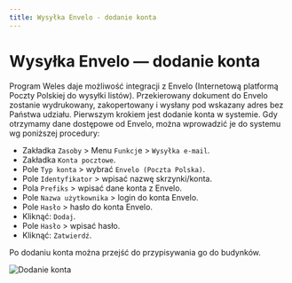 ```yaml
---
title: Wysyłka Envelo - dodanie konta
---
```


# Wysyłka Envelo — dodanie konta

Program Weles daje możliwość integracji z Envelo (Internetową platformą Poczty Polskiej do wysyłki listów). Przekierowany dokument do Envelo zostanie wydrukowany, zakopertowany i wysłany pod wskazany adres bez Państwa udziału. Pierwszym krokiem jest dodanie konta w systemie. Gdy otrzymamy dane dostępowe od Envelo, można wprowadzić je do systemu wg poniższej procedury:

- Zakładka `Zasoby` > Menu `Funkcj`e > `Wysyłka e-mail`.
- Zakładka `Konta pocztowe`.
- Pole `Typ konta` > wybrać `Envelo (Poczta Polska)`.
- Pole `Identyfikator` > wpisać nazwę skrzynki/konta.
- Pola `Prefiks` > wpisać dane konta z Envelo.
- Pole `Nazwa użytkownika` > login do konta Envelo.
- Pole `Hasło` > hasło do konta Envelo.
- Kliknąć: `Dodaj`.
- Pole `Hasło` > wpisać hasło.
- Kliknąć: `Zatwierdź`.

Po dodaniu konta można przejść do przypisywania go do budynków.

![Dodanie konta](envelododaniekonta.gif)